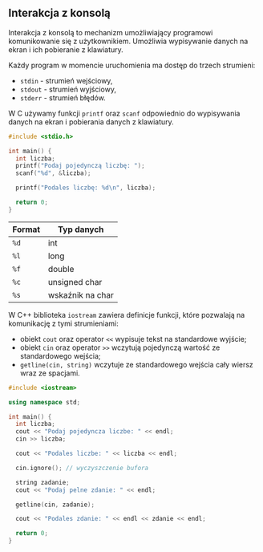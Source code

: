 ## Interakcja z konsolą
Interakcja z konsolą to mechanizm umożliwiający programowi komunikowanie się z użytkownikiem. Umożliwia wypisywanie danych na ekran i ich pobieranie z klawiatury. 

Każdy program w momencie uruchomienia ma dostęp do trzech strumieni:
- `stdin` - strumień wejściowy,
- `stdout` - strumień wyjściowy,
- `stderr` - strumień błędów.

W C używamy funkcji `printf` oraz `scanf` odpowiednio do wypisywania danych na ekran i pobierania danych z klawiatury.

```c
#include <stdio.h>

int main() {
  int liczba;
  printf("Podaj pojedynczą liczbę: ");
  scanf("%d", &liczba);

  printf("Podales liczbę: %d\n", liczba);	

  return 0;
}
```

| Format | Typ danych |
| ------ | ---------- |
| `%d` | int |
| `%l` | long |
| `%f` | double |
| `%c` | unsigned char |
| `%s` | wskaźnik na char |

W C++ biblioteka `iostream` zawiera definicje funkcji, które pozwalają na komunikację z tymi strumieniami:
- obiekt `cout` oraz operator `<<` wypisuje tekst na standardowe wyjście;
- obiekt `cin` oraz operator `>>` wczytują pojedynczą wartość ze standardowego wejścia;
- `getline(cin, string)` wczytuje ze standardowego wejścia cały wiersz wraz ze spacjami.

```c++
#include <iostream>

using namespace std;

int main() {
  int liczba;
  cout << "Podaj pojedyncza liczbe: " << endl;
  cin >> liczba;

  cout << "Podales liczbe: " << liczba << endl;

  cin.ignore(); // wyczyszczenie bufora

  string zadanie;
  cout << "Podaj pelne zdanie: " << endl;

  getline(cin, zadanie);

  cout << "Podales zdanie: " << endl << zdanie << endl;

  return 0;
}
```
